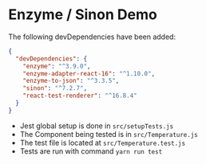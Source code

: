 # Enzyme / Sinon Demo

The following devDependencies have been added:

```json
{
  "devDependencies": {
    "enzyme": "^3.9.0",
    "enzyme-adapter-react-16": "^1.10.0",
    "enzyme-to-json": "^3.3.5",
    "sinon": "^7.2.7",
    "react-test-renderer": "^16.8.4"
  }
}
```

- Jest global setup is done in `src/setupTests.js`
- The Component being tested is in `src/Temperature.js`
- The test file is located at `src/Temperature.test.js`
- Tests are run with command `yarn run test`

